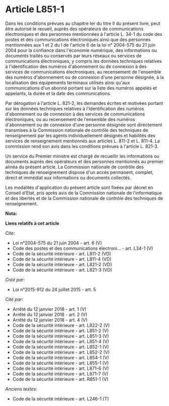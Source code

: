 # Article L851-1

Dans les conditions prévues au chapitre Ier du titre II du présent livre, peut être autorisé le recueil, auprès des
opérateurs de communications électroniques et des personnes mentionnées à l'article L. 34-1 du code des postes et des
communications électroniques ainsi que des personnes mentionnées aux 1 et 2 du I de l'article 6 de la loi n° 2004-575 du 21
juin 2004 pour la confiance dans l'économie numérique, des informations ou documents traités ou conservés par leurs réseaux
ou services de communications électroniques, y compris les données techniques relatives à l'identification des numéros
d'abonnement ou de connexion à des services de communications électroniques, au recensement de l'ensemble des numéros
d'abonnement ou de connexion d'une personne désignée, à la localisation des équipements terminaux utilisés ainsi qu'aux
communications d'un abonné portant sur la liste des numéros appelés et appelants, la durée et la date des communications. 

Par dérogation à l'article L. 821-2, les demandes écrites et motivées portant sur les données techniques relatives à
l'identification des numéros d'abonnement ou de connexion à des services de communications électroniques, ou au recensement
de l'ensemble des numéros d'abonnement ou de connexion d'une personne désignée sont directement transmises à la Commission
nationale de contrôle des techniques de renseignement par les agents individuellement désignés et habilités des services de
renseignement mentionnés aux articles L. 811-2 et L. 811-4. La commission rend son avis dans les conditions prévues à
l'article L. 821-3. 

Un service du Premier ministre est chargé de recueillir les informations ou documents auprès des opérateurs et des personnes
mentionnés au premier alinéa du présent article. La Commission nationale de contrôle des techniques de renseignement dispose
d'un accès permanent, complet, direct et immédiat aux informations ou documents collectés. 

Les modalités d'application du présent article sont fixées par décret en Conseil d'Etat, pris après avis de la Commission
nationale de l'informatique et des libertés et de la Commission nationale de contrôle des techniques de renseignement.

**Nota:**



**Liens relatifs à cet article**

_Cite_:

  - Loi n°2004-575 du 21 juin 2004 - art. 6 (V)
  - Code des postes et des communications électroni... - art. L34-1 (V)
  - Code de la sécurité intérieure - art. L811-2 (VD)
  - Code de la sécurité intérieure - art. L811-4 (VD)
  - Code de la sécurité intérieure - art. L821-2 (VD)
  - Code de la sécurité intérieure - art. L821-3 (VD)

_Créé par_:

  - Loi n°2015-912 du 24 juillet 2015 - art. 5

_Cité par_:

  - Arrêté du 12 janvier 2018 - art. 1 (V)
  - Arrêté du 12 janvier 2018 - art. 2 (V)
  - Arrêté du 12 janvier 2018 - art. 4 (V)
  - Code de la sécurité intérieure - art. L822-2 (V)
  - Code de la sécurité intérieure - art. L851-2 (V)
  - Code de la sécurité intérieure - art. L851-3 (V)
  - Code de la sécurité intérieure - art. L851-4 (V)
  - Code de la sécurité intérieure - art. L852-1 (V)
  - Code de la sécurité intérieure - art. L852-2 (V)
  - Code de la sécurité intérieure - art. L854-1 (V)
  - Code de la sécurité intérieure - art. L855-1 (V)
  - Code de la sécurité intérieure - art. L871-6 (V)
  - Code de la sécurité intérieure - art. L871-7 (V)
  - Code de la sécurité intérieure - art. R851-1 (V)

_Anciens textes_:

  - Code de la sécurité intérieure - art. L246-1 (T)
